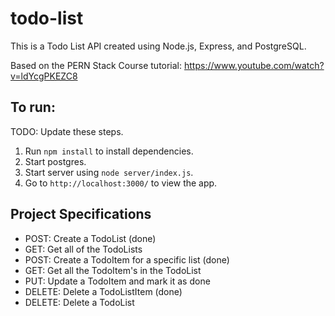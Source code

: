 # todo-list

This is a Todo List API created using Node.js, Express, and PostgreSQL.

Based on the PERN Stack Course tutorial:
https://www.youtube.com/watch?v=ldYcgPKEZC8

## To run: 
TODO: Update these steps. 
1. Run ```npm install``` to install dependencies.
2. Start postgres. 
2. Start server using ```node server/index.js```.
3. Go to ```http://localhost:3000/``` to view the app.

## Project Specifications
- POST: Create a TodoList (done)
- GET: Get all of the TodoLists
- POST: Create a TodoItem for a specific list (done)
- GET: Get all the TodoItem's in the TodoList
- PUT:    Update a TodoItem and mark it as done
- DELETE: Delete a TodoListItem (done)
- DELETE: Delete a TodoList

